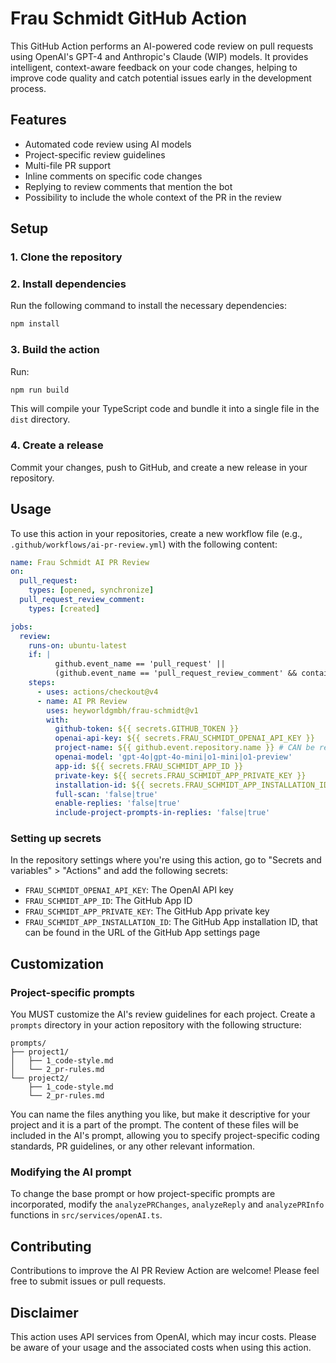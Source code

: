 # Frau Schmidt GitHub Action

This GitHub Action performs an AI-powered code review on pull requests using OpenAI's GPT-4 and Anthropic's Claude (WIP) models. It provides intelligent, context-aware feedback on your code changes, helping to improve code quality and catch potential issues early in the development process.

## Features

- Automated code review using AI models
- Project-specific review guidelines
- Multi-file PR support
- Inline comments on specific code changes
- Replying to review comments that mention the bot
- Possibility to include the whole context of the PR in the review

## Setup

### 1. Clone the repository

### 2. Install dependencies

Run the following command to install the necessary dependencies:

```bash
npm install
```

### 3. Build the action

Run:

```bash
npm run build
```

This will compile your TypeScript code and bundle it into a single file in the `dist` directory.

### 4. Create a release

Commit your changes, push to GitHub, and create a new release in your repository.

## Usage

To use this action in your repositories, create a new workflow file (e.g., `.github/workflows/ai-pr-review.yml`) with the following content:

```yaml
name: Frau Schmidt AI PR Review
on:
  pull_request:
    types: [opened, synchronize]
  pull_request_review_comment:
    types: [created]

jobs:
  review:
    runs-on: ubuntu-latest
    if: |
          github.event_name == 'pull_request' ||
          (github.event_name == 'pull_request_review_comment' && contains(github.event.comment.body, '/why'))
    steps:
      - uses: actions/checkout@v4
      - name: AI PR Review
        uses: heyworldgmbh/frau-schmidt@v1
        with:
          github-token: ${{ secrets.GITHUB_TOKEN }}
          openai-api-key: ${{ secrets.FRAU_SCHMIDT_OPENAI_API_KEY }}
          project-name: ${{ github.event.repository.name }} # CAN be replaced with a static name of the prompts subdir, e.g. 'my-project'
          openai-model: 'gpt-4o|gpt-4o-mini|o1-mini|o1-preview'
          app-id: ${{ secrets.FRAU_SCHMIDT_APP_ID }}
          private-key: ${{ secrets.FRAU_SCHMIDT_APP_PRIVATE_KEY }}
          installation-id: ${{ secrets.FRAU_SCHMIDT_APP_INSTALLATION_ID }}
          full-scan: 'false|true'
          enable-replies: 'false|true'
          include-project-prompts-in-replies: 'false|true'
```


### Setting up secrets

In the repository settings where you're using this action, go to "Secrets and variables" > "Actions" and add the following secrets:
- `FRAU_SCHMIDT_OPENAI_API_KEY`: The OpenAI API key
- `FRAU_SCHMIDT_APP_ID`: The GitHub App ID
- `FRAU_SCHMIDT_APP_PRIVATE_KEY`: The GitHub App private key
- `FRAU_SCHMIDT_APP_INSTALLATION_ID`: The GitHub App installation ID, that can be found in the URL of the GitHub App settings page

## Customization

### Project-specific prompts

You MUST customize the AI's review guidelines for each project.
Create a `prompts` directory in your action repository with the following structure:

```
prompts/
├── project1/
│   ├── 1_code-style.md
│   └── 2_pr-rules.md
└── project2/
    ├── 1_code-style.md
    └── 2_pr-rules.md
```

You can name the files anything you like, but make it descriptive for your project and it is a part of the prompt.
The content of these files will be included in the AI's prompt, allowing you to specify project-specific coding standards, PR guidelines, or any other relevant information.

### Modifying the AI prompt
To change the base prompt or how project-specific prompts are incorporated, modify the `analyzePRChanges`, `analyzeReply` and `analyzePRInfo` functions in `src/services/openAI.ts`.

## Contributing

Contributions to improve the AI PR Review Action are welcome! Please feel free to submit issues or pull requests.

## Disclaimer

This action uses API services from OpenAI, which may incur costs. Please be aware of your usage and the associated costs when using this action.
